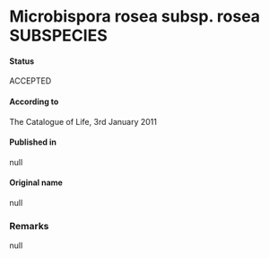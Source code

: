 Microbispora rosea subsp. rosea SUBSPECIES
=======

#### Status
ACCEPTED

#### According to
The Catalogue of Life, 3rd January 2011

#### Published in
null

#### Original name
null

### Remarks
null